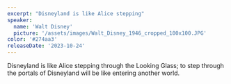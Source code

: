 ```yaml
---
excerpt: "Disneyland is like Alice stepping"
speaker:
  name: 'Walt Disney'
  picture: '/assets/images/Walt_Disney_1946_cropped_100x100.JPG'
color: '#274aa3'
releaseDate: '2023-10-24'
---
```

Disneyland is like Alice stepping through the Looking Glass; to step through the portals of Disneyland will be like entering another world.